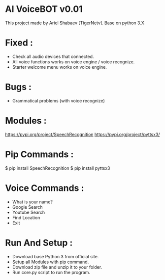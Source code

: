 # AI VoiceBOT v0.01
This project made by Ariel Shabaev [TigerNetv].
Base on python 3.X


# Fixed :

* Check all audio devices that connected.
* All voice functions works on voice engine / voice recognize.
* Starter welcome menu works on voice engine.


# Bugs :
* Grammatical problems (with voice recognize)


# Modules :
https://pypi.org/project/SpeechRecognition 
https://pypi.org/project/pyttsx3/

# Pip Commands : 
$ pip install SpeechRecognition
$ pip install pyttsx3

# Voice Commands : 
 * What is your name?
 * Google Search
 * Youtube Search
 * Find Location
 * Exit
 
 # Run And Setup :
 * Download base Python 3 from official site.
 * Setup all Modules with pip command.
 * Download zip file and unzip it to your folder.
 * Run core.py script to run the program.
